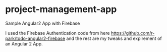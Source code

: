 # project-management-app
Sample Angular2 App with Firebase

I used the Firebase Authentication code from here https://github.com/r-park/todo-angular2-firebase
and the rest are my tweaks and expirement of an Angular 2 App.
